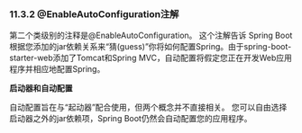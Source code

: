 ### 11.3.2 @EnableAutoConfiguration注解

第二个类级别的注释是@EnableAutoConfiguration。 这个注解告诉 Spring Boot 根据您添加的jar依赖关系来“猜(guess)”你将如何配置Spring。由于spring-boot-starter-web添加了Tomcat和Spring MVC，自动配置将假定您正在开发Web应用程序并相应地配置Spring。

**启动器和自动配置**

自动配置旨在与“起动器”配合使用，但两个概念并不直接相关。 您可以自由选择启动器之外的jar依赖项，Spring Boot仍然会自动配置您的应用程序。